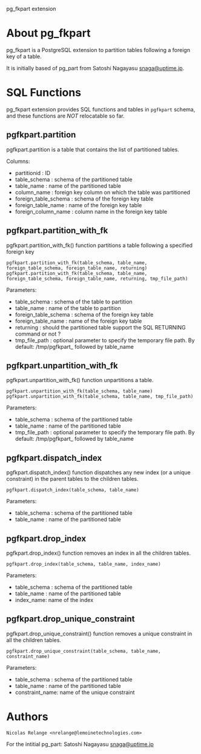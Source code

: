 
pg_fkpart extension


About pg_fkpart
=============

pg_fkpart is a PostgreSQL extension to partition tables following a
foreign key of a table.

It is initially based of pg_part from Satoshi Nagayasu <snaga@uptime.jp>.


SQL Functions
=============

pg_fkpart extension provides SQL functions and tables in `pgfkpart` schema, and these functions are *NOT* relocatable so far.


pgfkpart.partition
------------------

pgfkpart.partition is a table that contains the list of partitioned tables.

Columns:

- partitionid : ID
- table_schema : schema of the partitioned table
- table_name : name of the partitioned table
- column_name : foreign key column on which the table was partitioned
- foreign_table_schema : schema of the foreign key table
- foreign_table_name : name of the foreign key table
- foreign_column_name : column name in the foreign key table


pgfkpart.partition_with_fk
--------------------------

pgfkpart.partition_with_fk() function partitions a table following a specified foreign key

    pgfkpart.partition_with_fk(table_schema, table_name, foreign_table_schema, foreign_table_name, returning)
    pgfkpart.partition_with_fk(table_schema, table_name, foreign_table_schema, foreign_table_name, returning, tmp_file_path)

Parameters:

- table_schema : schema of the table to partition
- table_name : name of the table to partition
- foreign_table_schema : schema of the foreign key table
- foreign_table_name : name of the foreign key table
- returning : should the partitioned table support the SQL RETURNING command or not ?
- tmp_file_path : optional parameter to specify the temporary file path. By default: /tmp/pgfkpart_ followed by table_name


pgfkpart.unpartition_with_fk
----------------------------

pgfkpart.unpartition_with_fk() function unpartitions a table.

    pgfkpart.unpartition_with_fk(table_schema, table_name)
    pgfkpart.unpartition_with_fk(table_schema, table_name, tmp_file_path)

Parameters:

- table_schema : schema of the partitioned table
- table_name : name of the partitioned table
- tmp_file_path : optional parameter to specify the temporary file path. By default: /tmp/pgfkpart_ followed by table_name


pgfkpart.dispatch_index
-----------------------

pgfkpart.dispatch_index() function dispatches any new index (or a unique constraint) in the parent tables to the children tables.

    pgfkpart.dispatch_index(table_schema, table_name)

Parameters:

- table_schema : schema of the partitioned table
- table_name : name of the partitioned table


pgfkpart.drop_index
-------------------

pgfkpart.drop_index() function removes an index in all the children tables.

    pgfkpart.drop_index(table_schema, table_name, index_name)

Parameters:

- table_schema : schema of the partitioned table
- table_name : name of the partitioned table
- index_name: name of the index


pgfkpart.drop_unique_constraint
-------------------------------

pgfkpart.drop_unique_constraint() function removes a unique constraint in all the children tables.

    pgfkpart.drop_unique_constraint(table_schema, table_name, constraint_name)

Parameters:

- table_schema : schema of the partitioned table
- table_name : name of the partitioned table
- constraint_name: name of the unique constraint


Authors
=======

    Nicolas Relange <nrelange@lemoinetechnologies.com>

For the intitial pg_part:
    Satoshi Nagayasu <snaga@uptime.jp>

